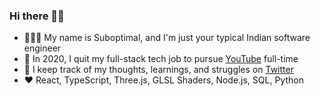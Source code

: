 ### Hi there 👋🏾
- 👨🏾‍💻 My name is Suboptimal, and I'm just your typical Indian software engineer
- 🎥 In 2020, I quit my full-stack tech job to pursue [YouTube](https://youtube.com/SuboptimalEng) full-time
- 🤔 I keep track of my thoughts, learnings, and struggles on [Twitter](https://twitter.com/SuboptimalEng)
- ❤️ React, TypeScript, Three.js, GLSL Shaders, Node.js, SQL, Python
